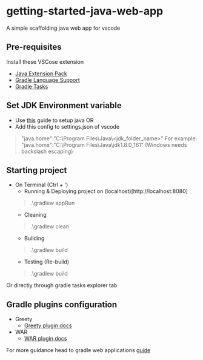 # getting-started-java-web-app
A simple scaffolding java web app for vscode 

## Pre-requisites
Install these VSCose extension
* [Java Extension Pack](https://marketplace.visualstudio.com/items?itemName=vscjava.vscode-java-pack)
* [Gradle Language Support](https://marketplace.visualstudio.com/items?itemName=naco-siren.gradle-language)
* [Gradle Tasks](https://marketplace.visualstudio.com/items?itemName=richardwillis.vscode-gradle)

## Set JDK Environment variable
* Use [this](https://docs.oracle.com/cd/E19182-01/821-0917/inst_jdk_javahome_t/index.html) guide to setup java 
OR
* Add this config to settings.json of vscode
> "java.home":"C:\\Program Files\\Java\\<jdk_folder_name>"
For example: "java.home":"C:\\Program Files\\Java\\jdk1.8.0_161" (Windows needs backslash escaping)

## Starting project

* On Terminal (Ctrl + ')
  * Running & Deploying project on (localhost)[http://localhost:8080]
  >  .\gradlew appRun
  * Cleaning
  >  .\gradlew clean
  * Building
  >  .\gradlew build
  * Testing (Re-build)
  >  .\gradlew build

Or directly through gradle tasks explorer tab

## Gradle plugins configuration 
* Greety
  * [Greety plugin docs](https://akhikhl.github.io/gretty-doc/index.html)
* WAR 
  * [WAR plugin docs](https://docs.gradle.org/current/userguide/war_plugin.html)

For more guidance head to gradle web applications [guide](https://guides.gradle.org/building-java-web-applications/)
